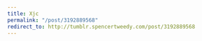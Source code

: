 ```yaml
---
title: Xjc
permalink: "/post/3192889568"
redirect_to: http://tumblr.spencertweedy.com/post/3192889568
---
```


